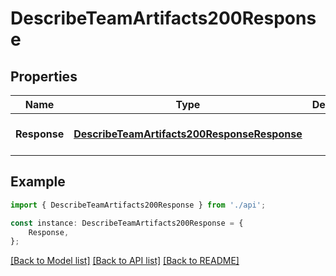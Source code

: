 # DescribeTeamArtifacts200Response


## Properties

Name | Type | Description | Notes
------------ | ------------- | ------------- | -------------
**Response** | [**DescribeTeamArtifacts200ResponseResponse**](DescribeTeamArtifacts200ResponseResponse.md) |  | [optional] [default to undefined]

## Example

```typescript
import { DescribeTeamArtifacts200Response } from './api';

const instance: DescribeTeamArtifacts200Response = {
    Response,
};
```

[[Back to Model list]](../README.md#documentation-for-models) [[Back to API list]](../README.md#documentation-for-api-endpoints) [[Back to README]](../README.md)
